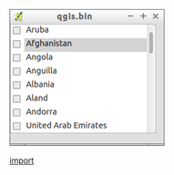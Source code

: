 ![](../images/QgsFeatureListView-standalone.png)

[import](../gui/qgis-sample-QgsFeatureListView.py)
